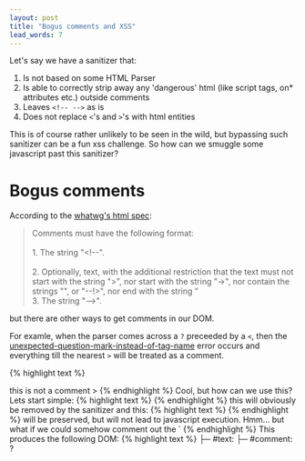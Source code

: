 ```yaml
---
layout: post
title: "Bogus comments and XSS"
lead_words: 7
---
```


<style>

figure.highlight {
	margin-top: 25px;
	margin-bottom: 25px;
}

</style>

Let's say we have a sanitizer that:

1. Is not based on some HTML Parser
2. Is able to correctly strip away any 'dangerous' html (like script tags, on* attributes etc.) outside comments
3. Leaves `<!-- -->` as is
4. Does not replace `<`'s and `>`'s with html entities

This is of course rather unlikely to be seen in the wild, but bypassing such sanitizer can be a fun xss challenge. So how can we smuggle some javascript past this sanitizer?

# Bogus comments

According to the [whatwg's html spec](https://html.spec.whatwg.org/multipage/syntax.html#comments):

<blockquote>
Comments must have the following format: <br><br>
    1. The string "&lt;!--".<br><br>
    2. Optionally, text, with the additional restriction that the text must not start with the string ">", nor start with the string "->", nor contain the strings "<!--", "-->", or "--!>", nor end with the string "<!-". <br><br>
    3. The string "-->".<br>
</blockquote>

but there are other ways to get comments in our DOM.

For examle, when the parser comes across a `?` preceeded by a `<`, then the [unexpected-question-mark-instead-of-tag-name](https://html.spec.whatwg.org/multipage/parsing.html#parse-error-unexpected-question-mark-instead-of-tag-name) error occurs and everything till the nearest `>` will be treated as a comment.

{% highlight text %}
<? this is a comment > this is not a comment >
{% endhighlight %}

Cool, but how can we use this? Lets start simple:

{% highlight text %}
<script>alert(1)</script>
{% endhighlight %}

this will obviously be removed by the sanitizer and this:

{% highlight text %}
<!-- <script>alert(1)</script> -->
{% endhighlight %}

will be preserved, but will not lead to javascript execution. Hmm... but what if we could somehow comment out the `<!--`?  

Let's try:

{% highlight text %}
<? <!-- a> <script>alert(1)</script> -->
{% endhighlight %}

This produces the following DOM:

{% highlight text %}
├─ #text:
├─ #comment: ? <!-- a
├─ #text:
└─ SCRIPT
    └─ #text: alert(1)
{% endhighlight %}

Bingo! Since the `<!--` was embedded in `<? >`, it was treated by the parser as a comment's text and thus `<script>` was treated as an opening tag.

And that's one of many reasons to use sanitizers based on HTML parsers, as this would not be possible if `1.` wasn't the case.

Happy xss'ing! :)